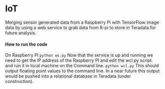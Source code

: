 # IoT
Merging sensor generated data from a Raspberry Pi with TensorFlow 
image data by using a web service to grab data from R-pi to store
in Teradata for future analysis.

#### How to run the code
On Raspberry PI 
``` python ws.py ```
Now that the service is up and running we need to get the IP address 
of the Raspberry PI and edit the wcl.py script. 
and run it in local machine on the Command line.
``` python wcl.py ```
This should output floating point values to the command line. In a near future this output
would be pushed into a relational database in Teradata (under construction).
  